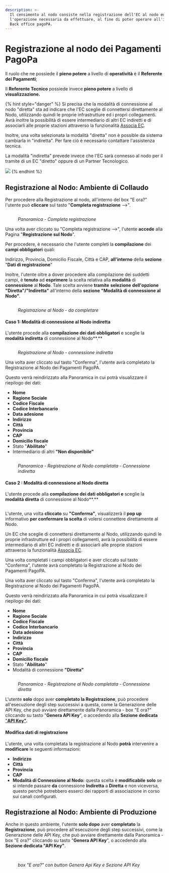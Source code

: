 ```yaml
---
description: >-
  Il censimento al nodo consiste nella registrazione dell'EC al nodo ed è
  l'operazione necessaria da effettuare, al fine di poter operare all'interno di
  Back office pagoPA.
---
```


# Registrazione al nodo dei Pagamenti PagoPa

Il ruolo che ne possiede il **pieno potere** a livello di **operatività** è il **Referente dei Pagamenti**;

Il **Referente Tecnico** possiede invece **pieno potere** a livello di **visualizzazione.**

{% hint style="danger" %}
Si precisa che la modalità di connessione al nodo "diretta" sta ad indicare che l'EC sceglie di connettersi direttamente al Nodo, utilizzando quindi le proprie infrastrutture ed i propri collegamenti. Avrà inoltre la possibilità di essere intermediario di altri EC indiretti e di associarli alle proprie stazioni attraverso la funzionalità [Associa EC](stazioni/associazione-di-un-ec-alla-stazione.md).

Inoltre, una volta selezionata la modalità "diretta" non è possible da sistema cambiarla in "indiretta". Per fare ciò è necessario contattare l'assistenza tecnica.

La modalità "indiretta" prevede invece che l'EC sarà connesso al nodo per il tramite di un EC "diretto" oppure di un Partner Tecnologico.

![](../../.gitbook/assets/spaces\_TbHElktP96kviaIsxPFs\_uploads\_hL0lb3IbEe9mUYvUYQ9m\_image.webp)
{% endhint %}

## Registrazione al Nodo: Ambiente di Collaudo

Per procedere alla Registrazione al nodo, all'interno del box "E ora?" l'utente può **cliccare** sul tasto "**Completa registrazione** -->".

<figure><img src="../../.gitbook/assets/image (56).png" alt=""><figcaption><p><em>Panoramica - Completa registrazione</em></p></figcaption></figure>

Una volta aver cliccato su "Completa registrazione -->", l'utente **accede** alla Pagina "**Registrazione sul Nodo**".

Per procedere, è necessario che l'utente completi la **compilazione** dei **campi obbligatori** quali:

Indirizzo, Provincia, Domicilio Fiscale, Città e CAP, **all'interno** della **sezione** "**Dati di registrazione**"

Inoltre, l'utente oltre a dover procedere alla compilazione dei suddetti campi, è **tenuto** ad **esprimere** la scelta relativa alla **modalità** di **connessione** al **Nodo**. Tale scelta avviene **tramite** **selezione** **dell'opzione "Diretta"/"Indiretta"** all'interno della **sezione** **"Modalità di connessione al Nodo"**.

<figure><img src="../../.gitbook/assets/image.png" alt=""><figcaption><p><em>Registrazione al Nodo - da completare</em></p></figcaption></figure>



#### Caso 1: Modalità di connessione al Nodo indiretta

L'utente procede alla **compilazione dei dati obbligatori** e sceglie la **modalità indiretta** di connessione al Nodo**.**

<figure><img src="../../.gitbook/assets/image (2).png" alt=""><figcaption><p><em>Registrazione al Nodo - connessione indiretta</em></p></figcaption></figure>

Una volta aver cliccato sul tasto "Conferma", l'utente avrà completato la Registrazione al Nodo dei Pagamenti PagoPA.

Questo verrà reindirizzato alla Panoramica in cui potrà visualizzare il riepilogo dei dati:

* **Nome**
* **Ragione Sociale**
* **Codice Fiscale**
* **Codice Interbancario**
* **Data adesione**
* **Indirizzo**
* **Città**
* **Provincia**
* **CAP**
* **Domicilio fiscale**
* Stato "**Abilitato**"
* Intermediario di altri **"Non disponibile"**

<figure><img src="../../.gitbook/assets/image (3).png" alt=""><figcaption><p><em>Panoramica - Registrazione al Nodo completata - Connessione indiretta</em></p></figcaption></figure>

#### Caso 2 :  Modalità di connessione al Nodo diretta

L'utente procede alla **compilazione dei dati obbligatori e** sceglie la **modalità diretta** di connessione al Nodo**.**

<figure><img src="../../.gitbook/assets/image (4).png" alt=""><figcaption></figcaption></figure>

L'utente, una volta **cliccato** su **"Conferma"**, visualizzerà il **pop up** informativo **per confermare la scelta** di volersi connettere direttamente al Nodo.&#x20;

&#x20;Un EC che sceglie di connettersi direttamente al Nodo, utilizzando quindi le proprie infrastrutture ed i propri collegamenti, avrà la possibilità di essere intermediario di altri EC indiretti e di associarli alle proprie stazioni attraverso la funzionalità [Associa EC](stazioni/associazione-di-un-ec-alla-stazione.md).

Una volta completati i campi obbligatori e aver cliccato sul tasto "Conferma", l'utente avrà completato la Registrazione al Nodo dei Pagamenti PagoPA.

Una volta aver cliccato sul tasto "Conferma", l'utente avrà completato la Registrazione al Nodo dei Pagamenti PagoPA.

Questo verrà reindirizzato alla Panoramica in cui potrà visualizzare il riepilogo dei dati:

* **Nome**
* **Ragione Sociale**
* **Codice Fiscale**
* **Codice Interbancario**
* **Data adesione**
* **Indirizzo**
* **Città**
* **Provincia**
* **CAP**
* **Domicilio fiscale**
* Stato "**Abilitato**"
* Modalità di connessione **"Diretta"**

<figure><img src="../../.gitbook/assets/image (5).png" alt=""><figcaption><p><em>Panoramica - Registrazione al Nodo completata - Connessione diretta</em></p></figcaption></figure>

L'utente **solo** dopo aver **completato la Registrazione**, può procedere all'esecuzione degli step successivi a questa, come la Generazione delle API Key, che può avviare direttamente dalla Panoramica - box "E ora?" cliccando su tasto "**Genera API Key**", o accedendo alla **Sezione** **dedicata** ["**API Key"**](generazione-api-key.md)**.**

#### Modifica dati di registrazione

L'utente, una volta completata la registrazione al Nodo **potrà** intervenire a **modificare** le seguenti informazioni:

* **Indirizzo**
* **Città**
* **Provincia**
* **CAP**
* **Modalità di Connessione al Nodo:** questa scelta è **modificabile** **solo** se si intende passare **da** connessione **Indiretta** a **Diretta** e non viceversa, questo perchè potrebbero esserci dei rapporti di associazione in corso sui canali configurati.

## Registrazione al Nodo: Ambiente di Produzione

Anche in questo ambiente, l'utente **solo dopo** aver **completato** la **Registrazione**, può procedere all'esecuzione degli step successivi, come la Generazione delle API Key, che può avviare direttamente dalla Panoramica - box "E ora?" cliccando su tasto "**Genera API Key**", o accedendo alla **Sezione dedicata "API Key"**.

##

<figure><img src="../../.gitbook/assets/image (79).png" alt=""><figcaption><p><em>box "E ora?" con button Genera Api Key e Sezione API Key</em></p></figcaption></figure>



####
